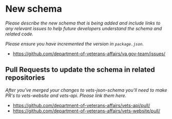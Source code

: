 # New schema
_Please describe the new schema that is being added and include links to any relevant issues to help future developers understand the schema and related code._

_Please ensure you have incremented the version in `package.json`._

- https://github.com/department-of-veterans-affairs/va.gov-team/issues/

## Pull Requests to update the schema in related repositories
_After you've merged your changes to vets-json-schema you'll need to make PR's to vets-website and vets-api. Please link them here._

- https://github.com/department-of-veterans-affairs/vets-api/pull/
- https://github.com/department-of-veterans-affairs/vets-website/pull/
